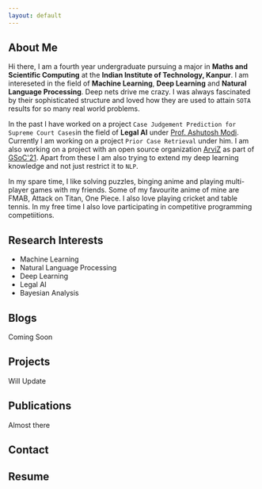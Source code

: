 ```yaml
---
layout: default
---
```



## About Me

Hi there, I am a fourth year undergraduate pursuing a major in **Maths and Scientific Computing** at the **Indian Institute of Technology, Kanpur**. I am intereseted in the field of **Machine Learning**, **Deep Learning** and **Natural Language Processing**. Deep nets drive me crazy. I was always fascinated by their sophisticated structure and loved how they are used to attain `SOTA` results for so many real world problems. 

In the past I have worked on a project `Case Judgement Prediction for Supreme Court Cases`in the field of **Legal AI** under [Prof. Ashutosh Modi](https://ashutosh-modi.github.io/). Currently I am working on a project  `Prior Case Retrieval` under him.  I am also working on a project with an open source organization [ArviZ](https://github.com/arviz-devs/arviz) as part of [GSoC'21](https://summerofcode.withgoogle.com/). Apart from these I am also trying to extend my deep learning knowledge and not just restrict it to `NLP`. 

In my spare time, I like solving puzzles, binging anime and playing multi-player games with my friends. Some of my favourite anime of mine are FMAB, Attack on Titan, One Piece. I also love playing cricket and table tennis. In my free time I also love participating in competitive programming competiitions. 

## Research Interests 

- Machine Learning
- Natural Language Processing
- Deep Learning
- Legal AI
- Bayesian Analysis

## Blogs

Coming Soon

## Projects

Will Update

## Publications

Almost there

## Contact 



## Resume










<!-- Text can be **bold**, _italic_, or ~~strikethrough~~.

[Link to another page](./another-page.html).

There should be whitespace between paragraphs.

There should be whitespace between paragraphs. We recommend including a README, or a file with information about your project.

# Header 1

This is a normal paragraph following a header. GitHub is a code hosting platform for version control and collaboration. It lets you and others work together on projects from anywhere.

## Header 2

> This is a blockquote following a header.
>
> When something is important enough, you do it even if the odds are not in your favor.

### Header 3

```js
// Javascript code with syntax highlighting.
var fun = function lang(l) {
  dateformat.i18n = require('./lang/' + l)
  return true;
}``` -->
